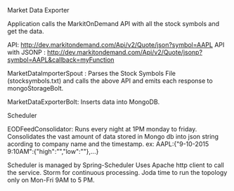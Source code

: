Market Data Exporter 

Application calls the MarkitOnDemand API with all the stock symbols and get the data. 

API:  http://dev.markitondemand.com/Api/v2/Quote/json?symbol=AAPL
API with JSONP : http://dev.markitondemand.com/Api/v2/Quote/jsonp?symbol=AAPL&callback=myFunction

MarketDataImporterSpout : Parses the Stock Symbols File (stocksymbols.txt) and calls the above API and emits each response to mongoStorageBolt. 

MarketDataExporterBolt: Inserts data into MongoDB. 

Scheduler

EODFeedConsolidator: Runs every night at 1PM monday to friday. Consolidates the vast amount of data stored in Mongo db into json string acording to company name and the timestamp. ex: 
	AAPL:{"9-10-2015 9:10AM":{"high":"","low":""},...}
	
Scheduler is managed by Spring-Scheduler
Uses Apache http client to call the service. 
Storm for continuous processing. 
Joda time to run the topology only on Mon-Fri 9AM to 5 PM. 

